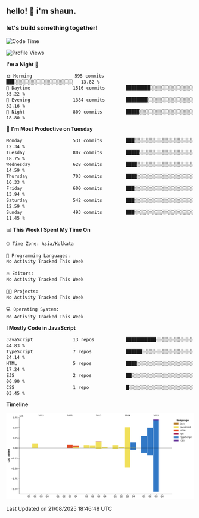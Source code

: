 ## hello! 👋 i'm shaun. 
### let's build something together!
<!--START_SECTION:waka-->
![Code Time](http://img.shields.io/badge/Code%20Time-403%20hrs%204%20mins-blue)

![Profile Views](http://img.shields.io/badge/Profile%20Views-0-blue)

**I'm a Night 🦉** 

```text
🌞 Morning                595 commits         ███░░░░░░░░░░░░░░░░░░░░░░   13.82 % 
🌆 Daytime                1516 commits        █████████░░░░░░░░░░░░░░░░   35.22 % 
🌃 Evening                1384 commits        ████████░░░░░░░░░░░░░░░░░   32.16 % 
🌙 Night                  809 commits         █████░░░░░░░░░░░░░░░░░░░░   18.80 % 
```
📅 **I'm Most Productive on Tuesday** 

```text
Monday                   531 commits         ███░░░░░░░░░░░░░░░░░░░░░░   12.34 % 
Tuesday                  807 commits         █████░░░░░░░░░░░░░░░░░░░░   18.75 % 
Wednesday                628 commits         ████░░░░░░░░░░░░░░░░░░░░░   14.59 % 
Thursday                 703 commits         ████░░░░░░░░░░░░░░░░░░░░░   16.33 % 
Friday                   600 commits         ███░░░░░░░░░░░░░░░░░░░░░░   13.94 % 
Saturday                 542 commits         ███░░░░░░░░░░░░░░░░░░░░░░   12.59 % 
Sunday                   493 commits         ███░░░░░░░░░░░░░░░░░░░░░░   11.45 % 
```


📊 **This Week I Spent My Time On** 

```text
🕑︎ Time Zone: Asia/Kolkata

💬 Programming Languages: 
No Activity Tracked This Week

🔥 Editors: 
No Activity Tracked This Week

🐱‍💻 Projects: 
No Activity Tracked This Week

💻 Operating System: 
No Activity Tracked This Week
```

**I Mostly Code in JavaScript** 

```text
JavaScript               13 repos            ███████████░░░░░░░░░░░░░░   44.83 % 
TypeScript               7 repos             ██████░░░░░░░░░░░░░░░░░░░   24.14 % 
HTML                     5 repos             ████░░░░░░░░░░░░░░░░░░░░░   17.24 % 
EJS                      2 repos             ██░░░░░░░░░░░░░░░░░░░░░░░   06.90 % 
CSS                      1 repo              █░░░░░░░░░░░░░░░░░░░░░░░░   03.45 % 
```



**Timeline**

![Lines of Code chart](https://raw.githubusercontent.com/ShaunDaniel/ShaunDaniel/main/assets/bar_graph.png)


 Last Updated on 21/08/2025 18:46:48 UTC
<!--END_SECTION:waka-->
